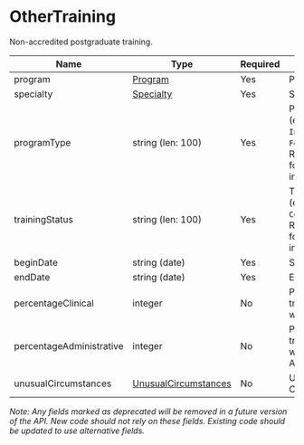 # OtherTraining

Non-accredited postgraduate training.

| Name | Type | Required | Description |
| - | - | - | - |
| program | [Program](program.md) | Yes | Program. |
| specialty | [Specialty](specialty.md) | Yes | Specialty. |
| programType | string (len: 100) | Yes | Program type (e.g. `Internship`, `Fellowship`). Refer to [codes](https://github.com/fsmb/api-docs/tree/master/docs/codes) for more information. |
| trainingStatus | string (len: 100) | Yes | Training status (e.g. `Active`, `Completed`). Refer to [codes](https://github.com/fsmb/api-docs/tree/master/docs/codes) for more information. |
| beginDate | string (date) | Yes | Start date. |
| endDate | string (date) | Yes | End date. |
| percentageClinical | integer | No | Percentage of training that was Clinical. |
| percentageAdministrative | integer | No | Percentage of training that was Administrative. |
| unusualCircumstances | [UnusualCircumstances](unusualCircumstances.md) | No | Unusual Circumstances. |

*Note: Any fields marked as deprecated will be removed in a future version of the API. New code should not rely on these fields. Existing code should be updated to use alternative fields.*

